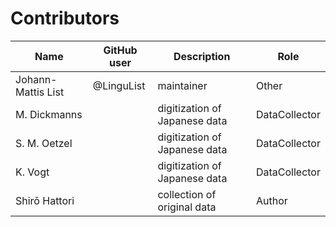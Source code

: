 # Contributors

Name | GitHub user | Description | Role
--- | --- | --- | ---
Johann-Mattis List | @LinguList | maintainer | Other
M. Dickmanns | | digitization of Japanese data | DataCollector
S. M. Oetzel | | digitization of Japanese data | DataCollector 
K. Vogt | | digitization of Japanese data | DataCollector  
Shirō Hattori | | collection of original data | Author
